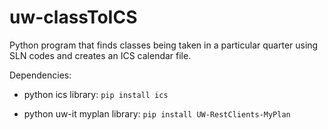 # uw-classToICS
Python program that finds classes being taken in a particular quarter using SLN codes and creates an ICS calendar file.

Dependencies:
* python ics library:
`pip install ics`

* python uw-it myplan library:
`pip install UW-RestClients-MyPlan`
